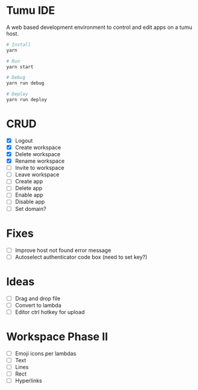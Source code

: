 # Tumu IDE
A web based development environment to control and edit apps on a tumu host.

```bash
# Install
yarn

# Run
yarn start

# Debug
yarn run debug

# Deploy
yarn run deploy
```

# CRUD
- [x] Logout
- [x] Create workspace
- [x] Delete workspace
- [x] Rename workspace
- [ ] Invite to workspace
- [ ] Leave workspace
- [ ] Create app
- [ ] Delete app
- [ ] Enable app
- [ ] Disable app
- [ ] Set domain?

# Fixes
- [ ] Improve host not found error message
- [ ] Autoselect authenticator code box (need to set key?)

# Ideas
- [ ] Drag and drop file
- [ ] Convert to lambda
- [ ] Editor ctrl hotkey for upload

# Workspace Phase II
- [ ] Emoji icons per lambdas
- [ ] Text
- [ ] Lines
- [ ] Rect
- [ ] Hyperlinks
